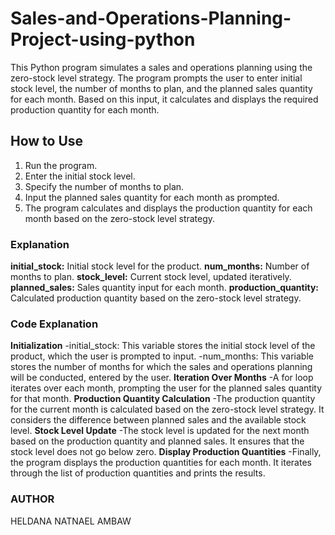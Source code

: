 # Sales-and-Operations-Planning-Project-using-python
This Python program simulates a sales and operations planning using the zero-stock level strategy. The program prompts the user to enter initial stock level, the number of months to plan, and the planned sales quantity for each month. Based on this input, it calculates and displays the required production quantity for each month.

## How to Use
1. Run the program.
2. Enter the initial stock level.
3. Specify the number of months to plan.
4. Input the planned sales quantity for each month as prompted.
5. The program calculates and displays the production quantity for each month based on the zero-stock level strategy.

### Explanation
**initial_stock:** Initial stock level for the product.
**num_months:** Number of months to plan.
**stock_level:** Current stock level, updated iteratively.
**planned_sales:** Sales quantity input for each month.
**production_quantity:** Calculated production quantity based on the zero-stock level strategy.

### Code Explanation
**Initialization** 
  -initial_stock: This variable stores the initial stock level of the product, which the user is prompted to input.
  -num_months: This variable stores the number of months for which the sales and operations planning will be conducted, entered by the user.
**Iteration Over Months**
  -A for loop iterates over each month, prompting the user for the planned sales quantity for that month.
**Production Quantity Calculation**
  -The production quantity for the current month is calculated based on the zero-stock level strategy. It considers the difference between planned sales and the available stock level.
**Stock Level Update**
 -The stock level is updated for the next month based on the production quantity and planned sales. It ensures that the stock level does not go below zero.
**Display Production Quantities**
-Finally, the program displays the production quantities for each month. It iterates through the list of production quantities and prints the results.

### AUTHOR
HELDANA NATNAEL AMBAW
